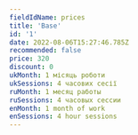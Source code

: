 ```yaml
---
fieldIdName: prices
title: 'Base'
id: '1'
date: 2022-08-06T15:27:46.785Z
recommended: false
price: 320
discount: 0
ukMonth: 1 місяць роботи
ukSessions: 4 часових сесії
ruMonth: 1 месяц работы
ruSessions: 4 часовых сессии
enMonth: 1 month of work
enSessions: 4 hour sessions
---
```

